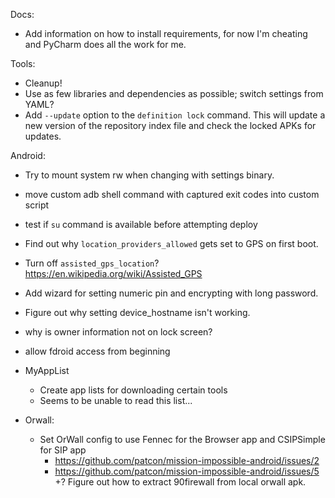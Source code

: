 Docs:
- Add information on how to install requirements, for now I'm cheating and
  PyCharm does all the work for me.


Tools:
- Cleanup!
- Use as few libraries and dependencies as possible; switch settings from YAML?
- Add `--update` option to the `definition lock` command. This will update a new
  version of the repository index file and check the locked APKs for updates.

Android:
- Try to mount system rw when changing with settings binary.
- move custom adb shell command with captured exit codes into custom script
- test if `su` command is available before attempting deploy
- Find out why `location_providers_allowed` gets set to GPS on first
  boot.
- Turn off `assisted_gps_location`?
      https://en.wikipedia.org/wiki/Assisted_GPS

- Add wizard for setting numeric pin and encrypting with long password.
- Figure out why setting device_hostname isn't working.
- why is owner information not on lock screen?
- allow fdroid access from beginning

- MyAppList
  + Create app lists for downloading certain tools
  - Seems to be unable to read this list...

- Orwall:
  - Set OrWall config to use Fennec for the Browser app and CSIPSimple for SIP app
    - https://github.com/patcon/mission-impossible-android/issues/2
    - https://github.com/patcon/mission-impossible-android/issues/5
  +? Figure out how to extract 90firewall from local orwall apk.
